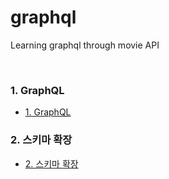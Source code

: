 # graphql
Learning graphql through movie API

<br>

### 1. GraphQL
  - [1. GraphQL](https://github.com/daldalhada/graphql/blob/main/discription/1.md)
### 2. 스키마 확장
  - [2. 스키마 확장](https://github.com/daldalhada/graphql/blob/main/discription/2.md)
